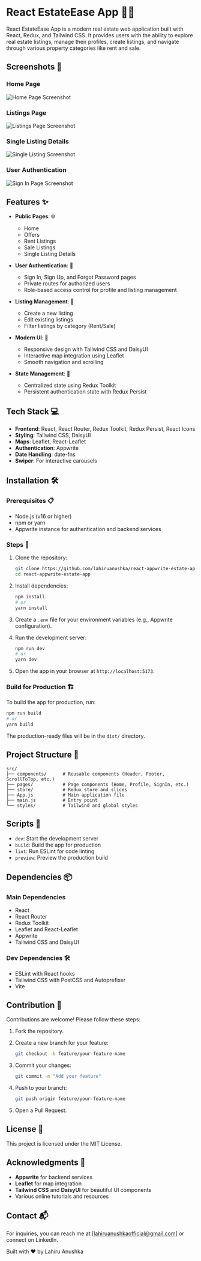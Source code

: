 # React EstateEase App 🏡🔑

React EstateEase App is a modern real estate web application built with React, Redux, and Tailwind CSS. It provides users with the ability to explore real estate listings, manage their profiles, create listings, and navigate through various property categories like rent and sale.

## Screenshots 📸

### Home Page
![Home Page Screenshot](/screenshots/home-page.png)

### Listings Page
![Listings Page Screenshot](/screenshots/listings-page.png)

### Single Listing Details
![Single Listing Screenshot](/screenshots/single-listing.png)

### User Authentication
![Sign In Page Screenshot](/screenshots/signin-page.png)

## Features ✨

- **Public Pages**: 🌐
  - Home
  - Offers
  - Rent Listings
  - Sale Listings
  - Single Listing Details

- **User Authentication**: 🔐
  - Sign In, Sign Up, and Forgot Password pages
  - Private routes for authorized users
  - Role-based access control for profile and listing management

- **Listing Management**: 📝
  - Create a new listing
  - Edit existing listings
  - Filter listings by category (Rent/Sale)

- **Modern UI**: 🎨
  - Responsive design with Tailwind CSS and DaisyUI
  - Interactive map integration using Leaflet
  - Smooth navigation and scrolling

- **State Management**: 🧠
  - Centralized state using Redux Toolkit
  - Persistent authentication state with Redux Persist

## Tech Stack 💻

- **Frontend**: React, React Router, Redux Toolkit, Redux Persist, React Icons
- **Styling**: Tailwind CSS, DaisyUI
- **Maps**: Leaflet, React-Leaflet
- **Authentication**: Appwrite
- **Date Handling**: date-fns
- **Swiper**: For interactive carousels

## Installation 🛠️

### Prerequisites 📋

- Node.js (v16 or higher)
- npm or yarn
- Appwrite instance for authentication and backend services

### Steps 🚀

1. Clone the repository:

   ```bash
   git clone https://github.com/lahiruanushka/react-appwrite-estate-app.git
   cd react-appwrite-estate-app
   ```

2. Install dependencies:

   ```bash
   npm install
   # or
   yarn install
   ```

3. Create a `.env` file for your environment variables (e.g., Appwrite configuration).

4. Run the development server:

   ```bash
   npm run dev
   # or
   yarn dev
   ```

5. Open the app in your browser at `http://localhost:5173`.

### Build for Production 🏗️

To build the app for production, run:

```bash
npm run build
# or
yarn build
```

The production-ready files will be in the `dist/` directory.

## Project Structure 📂

```plaintext
src/
├── components/      # Reusable components (Header, Footer, ScrollToTop, etc.)
├── pages/           # Page components (Home, Profile, SignIn, etc.)
├── store/           # Redux store and slices
├── App.js           # Main application file
├── main.js          # Entry point
└── styles/          # Tailwind and global styles
```

## Scripts 📜

- `dev`: Start the development server
- `build`: Build the app for production
- `lint`: Run ESLint for code linting
- `preview`: Preview the production build

## Dependencies 📦

### Main Dependencies
- React
- React Router
- Redux Toolkit
- Leaflet and React-Leaflet
- Appwrite
- Tailwind CSS and DaisyUI

### Dev Dependencies 🛠️
- ESLint with React hooks
- Tailwind CSS with PostCSS and Autoprefixer
- Vite

## Contribution 🤝

Contributions are welcome! Please follow these steps:

1. Fork the repository.
2. Create a new branch for your feature:

   ```bash
   git checkout -b feature/your-feature-name
   ```

3. Commit your changes:

   ```bash
   git commit -m "Add your feature"
   ```

4. Push to your branch:

   ```bash
   git push origin feature/your-feature-name
   ```

5. Open a Pull Request.

## License 📄

This project is licensed under the MIT License.

## Acknowledgments 🙏

- **Appwrite** for backend services
- **Leaflet** for map integration
- **Tailwind CSS** and **DaisyUI** for beautiful UI components
- Various online tutorials and resources

## Contact 📬

For inquiries, you can reach me at [lahiruanushkaofficial@gmail.com] or connect on LinkedIn.

Built with ❤️ by Lahiru Anushka
